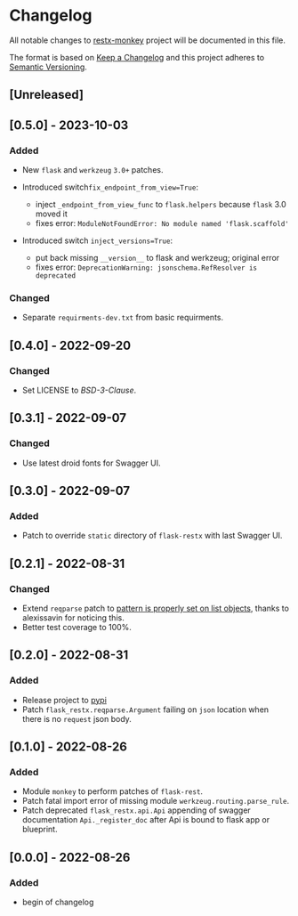 # Changelog

All notable changes to [restx-monkey](https://github.com/Ryu-CZ/restx-monkey) project will be documented in this file.

The format is based on [Keep a Changelog](http://keepachangelog.com/en/1.0.0/)
and this project adheres to [Semantic Versioning](http://semver.org/spec/v2.0.0.html).

## [Unreleased]

## [0.5.0] - 2023-10-03

### Added

- New `flask` and `werkzeug` `3.0+` patches.

- Introduced switch`fix_endpoint_from_view=True`:
  - inject `_endpoint_from_view_func` to `flask.helpers` because `flask` 3.0 moved it
  - fixes error: `ModuleNotFoundError: No module named 'flask.scaffold'` 
  
- Introduced switch `inject_versions=True`:
  - put back missing `__version__` to flask and werkzeug; original error
  - fixes error: `DeprecationWarning: jsonschema.RefResolver is deprecated`

### Changed
- Separate `requirments-dev.txt` from basic requirments.

## [0.4.0] - 2022-09-20

### Changed

- Set LICENSE to _BSD-3-Clause_.

## [0.3.1] - 2022-09-07

### Changed

- Use latest droid fonts for Swagger UI.

## [0.3.0] - 2022-09-07

### Added

- Patch to override `static` directory of `flask-restx` with last Swagger UI.

## [0.2.1] - 2022-08-31

### Changed

- Extend `reqparse` patch to [pattern is properly set on list objects](https://github.com/python-restx/flask-restx/pull/453), thanks to
  alexissavin for noticing this.
- Better test coverage to 100%.

## [0.2.0] - 2022-08-31

### Added

- Release project to [pypi](https://pypi.org/project/restx-monkey/)
- Patch `flask_restx.reqparse.Argument` failing on `json` location when there is no `request` json body.

## [0.1.0] - 2022-08-26

### Added

- Module `monkey` to perform patches of `flask-rest`.
- Patch fatal import error of missing module `werkzeug.routing.parse_rule`.
- Patch deprecated `flask_restx.api.Api` appending of swagger documentation `Api._register_doc` after Api is bound to
  flask app or blueprint.

## [0.0.0] - 2022-08-26

### Added

- begin of changelog
